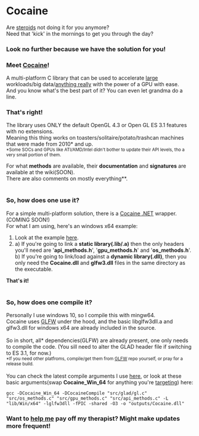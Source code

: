 # Cocaine
Are [steroids](https://github.com/subspecs/Steroids) not doing it for you anymore?<br>
Need that 'kick' in the mornings to get you through the day?

### Look no further because we have the solution for you!

### Meet <ins>**Cocaine**</ins>!
A multi-platform C library that can be used to accelerate <ins>large</ins> workloads/big data/<ins>anything really</ins> with the power of a GPU with ease. <br>
And you know what's the best part of it? You can even let grandma do a line.


### That's right!
The library uses ONLY the default OpenGL 4.3 or Open GL ES 3.1 features with no extensions.<br>
Meaning this thing works on toasters/solitaire/potato/trashcan machines that were made from 2010* and up.
<br>
<sub>*Some SOCs and GPUs like ATI/AMD/Intel didn't bother to update their API levels, tho a very small portion of them.</sub><br>

For what **methods** are available, their **documentation** and **signatures** are available at the wiki(SOON).<br>
There are also comments on mostly everything**.<br><br>

### So, how does one use it?
For a simple multi-platform solution, there is a [Cocaine .NET]() wrapper.(COMING SOON!)<br>
For what I am using, here's an windows x64 example:<br>
1) Look at the example [here](https://github.com/subspecs/Cocaine/blob/master/examples/basicexample.c).
2) a) If you're going to link a **static library(.lib/.a)** then the only headers you'll need are '**api_methods.h**', '**gpu_methods.h**' and '**os_methods.h**'.<br>
b) If you're going to link/load against a **dynamic library(.dll)**, then you only need the **Cocaine.dll** and **glfw3.dll** files in the same directory as the executable.<br>

**That's it!**<br><br>

### So, how does one compile it?
Personally I use windows 10, so I compile this with mingw64.<br>
Cocaine uses [GLFW](https://github.com/glfw/glfw) under the hood, and the basic libglfw3dll.a and glfw3.dll for windows x64 are already included in the source.<br><br>
So in short, all* dependencies(GLFW) are already present, one only needs to compile the code. (You sill need to alter the GLAD header file if switching to ES 3.1, for now.)<br>
<sub>*If you need other platfroms, compile/get them from [GLFW](https://github.com/glfw/glfw) repo yourself, or pray for a release build.</sub><br><br>
You can check the latest compile arguments I use [here](https://github.com/subspecs/Cocaine/blob/master/-%20CompileGLLib.bat), or look at these basic arguments(swap **Cocaine_Win_64** for anything you're [targeting](https://github.com/subspecs/Cocaine/blob/master/include/platform.h)) here:
```
gcc -DCocaine_Win_64 -DCocaineCompile "src/glad/gl.c" "src/os_methods.c" "src/gpu_methods.c" "src/api_methods.c" -L "lib/Win/x64" -lglfw3dll -fPIC -shared -O3 -o "outputs/Cocaine.dll"
```

### **Want to [help me](https://www.patreon.com/subspecs) pay off my therapist? Might make updates more frequent!**


